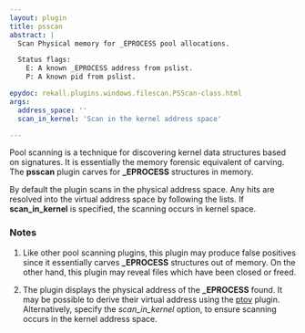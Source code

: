 ```yaml
---
layout: plugin
title: psscan
abstract: |
  Scan Physical memory for _EPROCESS pool allocations.

  Status flags:
    E: A known _EPROCESS address from pslist.
    P: A known pid from pslist.

epydoc: rekall.plugins.windows.filescan.PSScan-class.html
args:
  address_space: ''
  scan_in_kernel: 'Scan in the kernel address space'

---
```


Pool scanning is a technique for discovering kernel data structures based on
signatures. It is essentially the memory forensic equivalent of carving. The
**psscan** plugin carves for **_EPROCESS** structures in memory.

By default the plugin scans in the physical address space. Any hits are resolved
into the virtual address space by following the lists. If **scan_in_kernel** is
specified, the scanning occurs in kernel space.

### Notes

1. Like other pool scanning plugins, this plugin may produce false positives
   since it essentially carves **_EPROCESS** structures out of memory. On the
   other hand, this plugin may reveal files which have been closed or freed.

2. The plugin displays the physical address of the **_EPROCESS** found. It
   may be possible to derive their virtual address using the [ptov](PtoV.html)
   plugin. Alternatively, specify the *scan_in_kernel* option, to ensure
   scanning occurs in the kernel address space.
